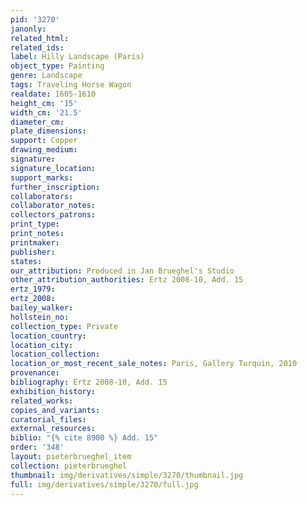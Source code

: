 ```yaml
---
pid: '3270'
janonly: 
related_html: 
related_ids: 
label: Hilly Landscape (Paris)
object_type: Painting
genre: Landscape
tags: Traveling Horse Wagon
realdate: 1605-1610
height_cm: '15'
width_cm: '21.5'
diameter_cm: 
plate_dimensions: 
support: Copper
drawing_medium: 
signature: 
signature_location: 
support_marks: 
further_inscription: 
collaborators: 
collaborator_notes: 
collectors_patrons: 
print_type: 
print_notes: 
printmaker: 
publisher: 
states: 
our_attribution: Produced in Jan Brueghel's Studio
other_attribution_authorities: Ertz 2008-10, Add. 15
ertz_1979: 
ertz_2008: 
bailey_walker: 
hollstein_no: 
collection_type: Private
location_country: 
location_city: 
location_collection: 
location_or_most_recent_sale_notes: Paris, Gallery Turquin, 2010
provenance: 
bibliography: Ertz 2008-10, Add. 15
exhibition_history: 
related_works: 
copies_and_variants: 
curatorial_files: 
external_resources: 
biblio: "{% cite 8900 %} Add. 15"
order: '348'
layout: pieterbrueghel_item
collection: pieterbrueghel
thumbnail: img/derivatives/simple/3270/thumbnail.jpg
full: img/derivatives/simple/3270/full.jpg
---
```

